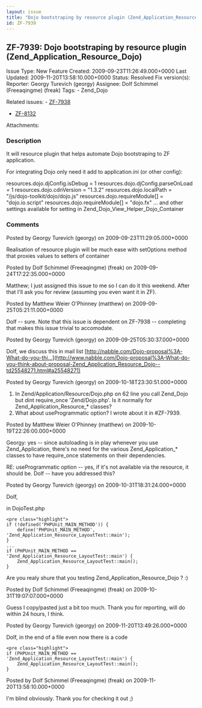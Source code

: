 ```yaml
---
layout: issue
title: "Dojo bootstraping by resource plugin (Zend_Application_Resource_Dojo)"
id: ZF-7939
---
```


ZF-7939: Dojo bootstraping by resource plugin (Zend\_Application\_Resource\_Dojo)
---------------------------------------------------------------------------------

 Issue Type: New Feature Created: 2009-09-23T11:26:49.000+0000 Last Updated: 2009-11-20T13:58:10.000+0000 Status: Resolved Fix version(s): 
 Reporter:  Georgy Turevich (georgy)  Assignee:  Dolf Schimmel (Freeaqingme) (freak)  Tags: - Zend\_Dojo
 
 Related issues: - [ZF-7938](/issues/browse/ZF-7938)
- [ZF-8132](/issues/browse/ZF-8132)
 
 Attachments: 
### Description

It will resource plugin that helps automate Dojo bootstraping to ZF application.

For integrating Dojo only need it add to application.ini (or other config):

resources.dojo.djConfig.isDebug = 1 resources.dojo.djConfig.parseOnLoad = 1 resources.dojo.cdnVersion = "1.3.2" resources.dojo.localPath = "/js/dojo-toolkit/dojo/dojo.js" resources.dojo.requireModule[] = "dojo.io.script" resources.dojo.requireModule[] = "dojo.fx" ... and other settings available for setting in Zend\_Dojo\_View\_Helper\_Dojo\_Container

 

 

### Comments

Posted by Georgy Turevich (georgy) on 2009-09-23T11:29:05.000+0000

Realisation of resource plugin will be much ease with setOptions method that proxies values to setters of container

 

 

Posted by Dolf Schimmel (Freeaqingme) (freak) on 2009-09-24T17:22:35.000+0000

Matthew; I just assigned this issue to me so I can do it this weekend. After that I'll ask you for review (assuming you even want it in ZF).

 

 

Posted by Matthew Weier O'Phinney (matthew) on 2009-09-25T05:21:11.000+0000

Dolf -- sure. Note that this issue is dependent on ZF-7938 -- completing that makes this issue trivial to accomodate.

 

 

Posted by Georgy Turevich (georgy) on 2009-09-25T05:30:37.000+0000

Dolf, we discuss this in mail list [http://nabble.com/Dojo-proposal%3A-What-do-you-thi…](http://www.nabble.com/Dojo-proposal%3A-What-do-you-think-about-proposal-Zend_Application_Resource_Dojo--td25548271.html#a25548271)

 

 

Posted by Georgy Turevich (georgy) on 2009-10-18T23:30:51.000+0000

1. In Zend/Application/Resource/Dojo.php on 62 line you call Zend\_Dojo but dint require\_once 'Zend/Dojo.php'. Is it normally for Zend\_Application\_Resource\_\* classes?
2. What about useProgrammatic option? I wrote about it in #ZF-7939.
 


 

Posted by Matthew Weier O'Phinney (matthew) on 2009-10-19T22:26:00.000+0000

Georgy: yes -- since autoloading is in play whenever you use Zend\_Application, there's no need for the various Zend\_Application\_\* classes to have require\_once statements on their dependencies.

RE: useProgrammatic option -- yes, if it's not available via the resource, it should be. Dolf -- have you addressed this?

 

 

Posted by Georgy Turevich (georgy) on 2009-10-31T18:31:24.000+0000

Dolf,

in DojoTest.php

 
    <pre class="highlight">
    if (!defined('PHPUnit_MAIN_METHOD')) {
        define('PHPUnit_MAIN_METHOD', 'Zend_Application_Resource_LayoutTest::main');
    }
    ...
    if (PHPUnit_MAIN_METHOD == 'Zend_Application_Resource_LayoutTest::main') {
        Zend_Application_Resource_LayoutTest::main();
    }


Are you realy shure that you testing Zend\_Application\_Resource\_Dojo ? :)

 

 

Posted by Dolf Schimmel (Freeaqingme) (freak) on 2009-10-31T19:07:07.000+0000

Guess I copy/pasted just a bit too much. Thank you for reporting, will do within 24 hours, I think.

 

 

Posted by Georgy Turevich (georgy) on 2009-11-20T13:49:26.000+0000

Dolf, in the end of a file even now there is a code

 
    <pre class="highlight">
    if (PHPUnit_MAIN_METHOD == 'Zend_Application_Resource_LayoutTest::main') {
        Zend_Application_Resource_LayoutTest::main();
    }


 

 

Posted by Dolf Schimmel (Freeaqingme) (freak) on 2009-11-20T13:58:10.000+0000

I'm blind obviously. Thank you for checking it out ;)

 

 